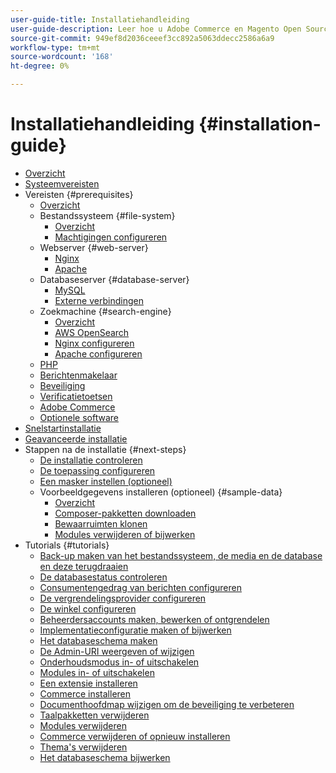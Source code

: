 ```yaml
---
user-guide-title: Installatiehandleiding
user-guide-description: Leer hoe u Adobe Commerce en Magento Open Source voor implementaties op locatie kunt installeren.
source-git-commit: 949ef8d2036ceeef3cc892a5063ddecc2586a6a9
workflow-type: tm+mt
source-wordcount: '168'
ht-degree: 0%

---
```



# Installatiehandleiding {#installation-guide}

- [Overzicht](overview.md)
- [Systeemvereisten](system-requirements.md)
- Vereisten {#prerequisites}
   - [Overzicht](prerequisites/overview.md)
   - Bestandssysteem {#file-system}
      - [Overzicht](prerequisites/file-system/overview.md)
      - [Machtigingen configureren](prerequisites/file-system/configure-permissions.md)
   - Webserver {#web-server}
      - [Nginx](prerequisites/web-server/nginx.md)
      - [Apache](prerequisites/web-server/apache.md)
   - Databaseserver {#database-server}
      - [MySQL](prerequisites/database/mysql.md)
      - [Externe verbindingen](prerequisites/database/mysql-remote.md)
   - Zoekmachine {#search-engine}
      - [Overzicht](prerequisites/search-engine/overview.md)
      - [AWS OpenSearch](prerequisites/search-engine/aws-opensearch.md)
      - [Nginx configureren](prerequisites/search-engine/configure-nginx.md)
      - [Apache configureren](prerequisites/search-engine/configure-apache.md)
   - [PHP](prerequisites/php-settings.md)
   - [Berichtenmakelaar](prerequisites/rabbitmq.md)
   - [Beveiliging](prerequisites/security.md)
   - [Verificatietoetsen](prerequisites/authentication-keys.md)
   - [Adobe Commerce](prerequisites/commerce.md)
   - [Optionele software](prerequisites/optional-software.md)
- [Snelstartinstallatie](composer.md)
- [Geavanceerde installatie](advanced.md)
- Stappen na de installatie {#next-steps}
   - [De installatie controleren](next-steps/verify.md)
   - [De toepassing configureren](next-steps/configuration.md)
   - [Een masker instellen (optioneel)](next-steps/set-umask.md)
   - Voorbeeldgegevens installeren (optioneel) {#sample-data}
      - [Overzicht](sample-data/overview.md)
      - [Composer-pakketten downloaden](sample-data/composer-packages.md)
      - [Bewaarruimten klonen](sample-data/git-repositories.md)
      - [Modules verwijderen of bijwerken](sample-data/remove-or-update.md)
- Tutorials {#tutorials}
   - [Back-up maken van het bestandssysteem, de media en de database en deze terugdraaien](tutorials/backup.md)
   - [De databasestatus controleren](tutorials/database-status.md)
   - [Consumentengedrag van berichten configureren](tutorials/message-consumers.md)
   - [De vergrendelingsprovider configureren](tutorials/lock-provider.md)
   - [De winkel configureren](tutorials/store.md)
   - [Beheerdersaccounts maken, bewerken of ontgrendelen](tutorials/admin.md)
   - [Implementatieconfiguratie maken of bijwerken](tutorials/deployment.md)
   - [Het databaseschema maken](tutorials/database.md)
   - [De Admin-URI weergeven of wijzigen](tutorials/admin-uri.md)
   - [Onderhoudsmodus in- of uitschakelen](tutorials/maintenance-mode.md)
   - [Modules in- of uitschakelen](tutorials/manage-modules.md)
   - [Een extensie installeren](tutorials/extensions.md)
   - [Commerce installeren](tutorials/install.md)
   - [Documenthoofdmap wijzigen om de beveiliging te verbeteren](tutorials/docroot.md)
   - [Taalpakketten verwijderen](tutorials/language-packages.md)
   - [Modules verwijderen](tutorials/uninstall-modules.md)
   - [Commerce verwijderen of opnieuw installeren](tutorials/uninstall.md)
   - [Thema&#39;s verwijderen](tutorials/themes.md)
   - [Het databaseschema bijwerken](tutorials/database-upgrade.md)
